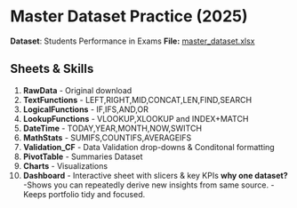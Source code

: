 # Master Dataset Practice (2025)
**Dataset**: Students Performance in Exams
**File:** [master_dataset.xlsx](master_dataset.xlsx)

## Sheets & Skills
1. **RawData** - Original download
2. **TextFunctions** - LEFT,RIGHT,MID,CONCAT,LEN,FIND,SEARCH
3. **LogicalFunctions** - IF,IFS,AND,OR 
4. **LookupFunctions** - VLOOKUP,XLOOKUP and INDEX+MATCH
5. **DateTime** - TODAY,YEAR,MONTH,NOW,SWITCH
6. **MathStats** - SUMIFS,COUNTIFS,AVERAGEIFS
7. **Validation_CF** - Data Validation drop-downs & Conditonal formatting
8. **PivotTable** - Summaries Dataset
9. **Charts** - Visualizations
10. **Dashboard** - Interactive sheet with slicers & key KPIs
**why one dataset?**
-Shows you can repeatedly derive new insights from same source.
-Keeps portfolio tidy and focused.
